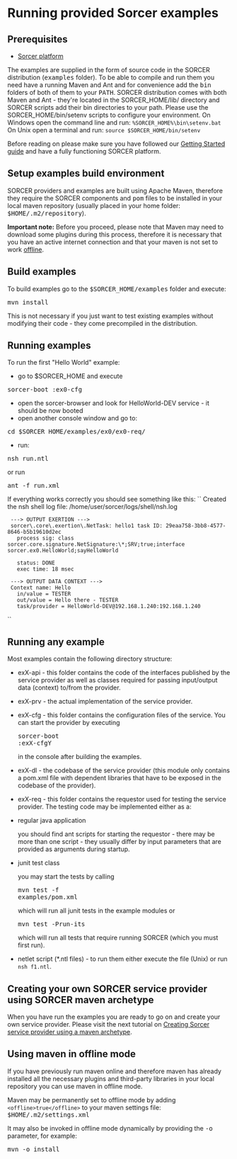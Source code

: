 # Running provided Sorcer examples
## Prerequisites
- [Sorcer platform](download.html)

The examples are supplied in the form of source code in the SORCER distribution (<tt>examples</tt> folder). To be able to compile and run them you need have a running Maven and Ant and for convenience add the <tt>bin</tt> folders of both of them to your <tt>PATH</tt>.
SORCER distribution comes with both Maven and Ant - they're located in the SORCER_HOME/lib/ directory and SORCER scripts add their bin directories to your path. Please use the SORCER_HOME/bin/setenv scripts to configure your environment.
On Windows open the command line and run: `%SORCER_HOME%\bin\setenv.bat`
On Unix open a terminal and run: `source $SORCER_HOME/bin/setenv`

Before reading on please make sure you have followed our [Getting Started guide](getting-started.html) and have a fully functioning SORCER platform.


## Setup examples build environment
SORCER providers and examples are built using Apache Maven, therefore they require the SORCER components and <tt>pom</tt> files to be installed in your local maven repository (usually placed in your home folder: <tt>$HOME/.m2/repository</tt>).

__Important note:__
Before you proceed, please note that Maven may need to download some plugins during this process, therefore it is necessary that you have an active internet connection and that your maven is not set to work [offline](#offline).



## Build examples 
To build examples go to the <tt>$SORCER_HOME/examples</tt> folder and execute:
<pre>mvn install</pre>

This is not necessary if you just want to test existing examples without modifying their code - they come precompiled in the distribution.

## Running examples
To run the first "Hello World" example:
- go to $SORCER_HOME and execute
<pre>sorcer-boot :ex0-cfg</pre>
- open the sorcer-browser and look for HelloWorld-DEV service - it should be now booted
- open another console window and go to:
<pre>cd $SORCER_HOME/examples/ex0/ex0-req/</pre>
- run:
<pre>nsh run.ntl</pre>
or run
<pre>ant -f run.xml</pre>

If everything works correctly you should see something like this:
``
Created the nsh shell log file: /home/user/sorcer/logs/shell/nsh.log

     ---> OUTPUT EXERTION --->
     sorcer\.core\.exertion\.NetTask: hello1 task ID: 29eaa758-3bb8-4577-8646-b5b19610d2ec
       process sig: class sorcer.core.signature.NetSignature:\*;SRV;true;interface sorcer.ex0.HelloWorld;sayHelloWorld

       status: DONE
       exec time: 18 msec

     ---> OUTPUT DATA CONTEXT --->
     Context name: Hello
       in/value = TESTER
       out/value = Hello there - TESTER
       task/provider = HelloWorld-DEV@192.168.1.240:192.168.1.240
``


## Running any example
Most examples contain the following directory structure:

- exX-api - this folder contains the code of the interfaces published by the service provider as well as classes required for passing input/output data (context) to/from the provider.
- exX-prv - the actual implementation of the service provider.
- exX-cfg - this folder contains the configuration files of the service. You can start the provider by executing <pre>sorcer-boot :exX-cfgY</pre> in the console after building the examples.
- exX-dl  - the codebase of the service provider (this module only contains a pom.xml file with dependent libraries that have to be exposed in the codebase of the provider).
- exX-req - this folder contains the requestor used for testing the service provider. The testing code may be implemented either as a:
 - regular java application

    you should find ant scripts for starting the requestor - there may be more than one script - they usually differ by input parameters that are provided as arguments during startup.
 - junit test class

    you may start the tests by calling <pre>mvn test -f examples/pom.xml</pre> which will run all junit tests in the example modules or <pre>mvn test -Prun-its</pre> which will run all tests that require running SORCER (which you must first run).

 - netlet script (*.ntl files) - to run them either execute the file (Unix) or run `nsh f1.ntl`.




## Creating your own SORCER service provider using SORCER maven archetype

When you have run the examples you are ready to go on and create your own service provider. Please visit the next tutorial on [Creating Sorcer service provider using a maven archetype](new-provider.html).



## Using maven in offline mode

<a id="offline"></a>If you have previously run maven online and therefore maven has already installed all the necessary plugins and third-party libraries in your local repository you can use maven in offline mode.

Maven may be permanently set to offline mode by adding `<offline>true</offline>` to your maven settings file: <tt>$HOME/.m2/settings.xml</tt>

It may also be invoked in offline mode dynamically by providing the <tt>-o</tt> parameter, for example:
<pre>mvn -o install</pre>
